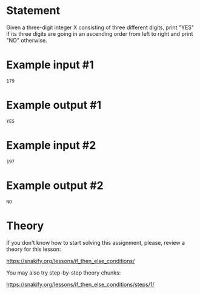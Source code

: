 # Statement

Given a three-digit integer X consisting of three different digits, print "YES" if its three digits are going in an ascending order from left to right and print "NO" otherwise.

# Example input #1

```
179
```

# Example output #1

```
YES
```

# Example input #2

```
197
```

# Example output #2

```
NO
```

# Theory

If you don't know how to start solving this assignment, please, review a theory for this lesson:

https://snakify.org/lessons/if_then_else_conditions/


You may also try step-by-step theory chunks:

https://snakify.org/lessons/if_then_else_conditions/steps/1/